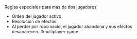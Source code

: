 Reglas especiales para más de dos jugadores:  
- Orden del jugador activo  
- Resolución de efectos  
- Al perder por robo vacío, el jugador abandona y sus efectos desaparecen.
#multiplayer-game
